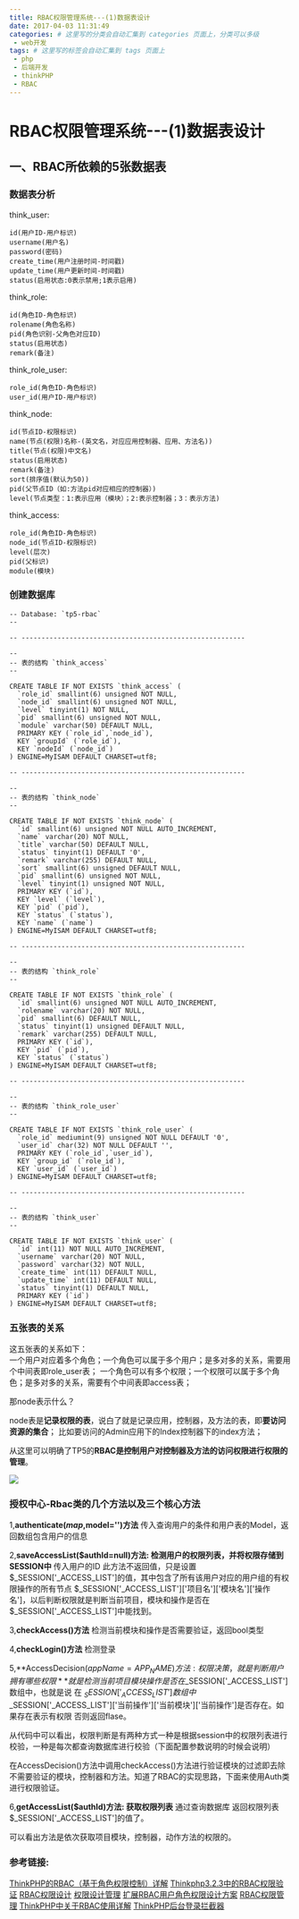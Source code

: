 ```yaml
---
title: RBAC权限管理系统---(1)数据表设计
date: 2017-04-03 11:31:49
categories: # 这里写的分类会自动汇集到 categories 页面上，分类可以多级
 - web开发
tags: # 这里写的标签会自动汇集到 tags 页面上
 - php
 - 后端开发
 - thinkPHP
 - RBAC
---
```


# RBAC权限管理系统---(1)数据表设计

## 一、RBAC所依赖的5张数据表

<!--more-->

### 数据表分析

think_user:    
```
id(用户ID-用户标识)
username(用户名)
password(密码)
create_time(用户注册时间-时间戳)
update_time(用户更新时间-时间戳)
status(启用状态:0表示禁用;1表示启用)
```

think_role:   
```
id(角色ID-角色标识)
rolename(角色名称)
pid(角色识别-父角色对应ID)
status(启用状态)
remark(备注)
```

think_role_user:    
```
role_id(角色ID-角色标识)
user_id(用户ID-用户标识)
```

think_node:   
```
id(节点ID-权限标识)
name(节点(权限)名称-(英文名，对应应用控制器、应用、方法名))
title(节点(权限)中文名)
status(启用状态)
remark(备注)
sort(排序值(默认为50))
pid(父节点ID（如:方法pid对应相应的控制器）)
level(节点类型：1:表示应用（模块）；2:表示控制器；3：表示方法)
```

think_access:   
```
role_id(角色ID-角色标识)
node_id(节点ID-权限标识)
level(层次)
pid(父标识)
module(模块)
```

### 创建数据库


```
-- Database: `tp5-rbac`
--

-- --------------------------------------------------------

--
-- 表的结构 `think_access`
--

CREATE TABLE IF NOT EXISTS `think_access` (
  `role_id` smallint(6) unsigned NOT NULL,
  `node_id` smallint(6) unsigned NOT NULL,
  `level` tinyint(1) NOT NULL,
  `pid` smallint(6) unsigned NOT NULL,
  `module` varchar(50) DEFAULT NULL,
  PRIMARY KEY (`role_id`,`node_id`),
  KEY `groupId` (`role_id`),
  KEY `nodeId` (`node_id`)
) ENGINE=MyISAM DEFAULT CHARSET=utf8;

-- --------------------------------------------------------

--
-- 表的结构 `think_node`
--

CREATE TABLE IF NOT EXISTS `think_node` (
  `id` smallint(6) unsigned NOT NULL AUTO_INCREMENT,
  `name` varchar(20) NOT NULL,
  `title` varchar(50) DEFAULT NULL,
  `status` tinyint(1) DEFAULT '0',
  `remark` varchar(255) DEFAULT NULL,
  `sort` smallint(6) unsigned DEFAULT NULL,
  `pid` smallint(6) unsigned NOT NULL,
  `level` tinyint(1) unsigned NOT NULL,
  PRIMARY KEY (`id`),
  KEY `level` (`level`),
  KEY `pid` (`pid`),
  KEY `status` (`status`),
  KEY `name` (`name`)
) ENGINE=MyISAM DEFAULT CHARSET=utf8;

-- --------------------------------------------------------

--
-- 表的结构 `think_role`
--

CREATE TABLE IF NOT EXISTS `think_role` (
  `id` smallint(6) unsigned NOT NULL AUTO_INCREMENT,
  `rolename` varchar(20) NOT NULL,
  `pid` smallint(6) DEFAULT NULL,
  `status` tinyint(1) unsigned DEFAULT NULL,
  `remark` varchar(255) DEFAULT NULL,
  PRIMARY KEY (`id`),
  KEY `pid` (`pid`),
  KEY `status` (`status`)
) ENGINE=MyISAM DEFAULT CHARSET=utf8;

-- --------------------------------------------------------

--
-- 表的结构 `think_role_user`
--

CREATE TABLE IF NOT EXISTS `think_role_user` (
  `role_id` mediumint(9) unsigned NOT NULL DEFAULT '0',
  `user_id` char(32) NOT NULL DEFAULT '',
  PRIMARY KEY (`role_id`,`user_id`),
  KEY `group_id` (`role_id`),
  KEY `user_id` (`user_id`)
) ENGINE=MyISAM DEFAULT CHARSET=utf8;

-- --------------------------------------------------------

--
-- 表的结构 `think_user`
--

CREATE TABLE IF NOT EXISTS `think_user` (
  `id` int(11) NOT NULL AUTO_INCREMENT,
  `username` varchar(20) NOT NULL,
  `password` varchar(32) NOT NULL,
  `create_time` int(11) DEFAULT NULL,
  `update_time` int(11) DEFAULT NULL,
  `status` tinyint(1) DEFAULT NULL,
  PRIMARY KEY (`id`)
) ENGINE=MyISAM DEFAULT CHARSET=utf8;

```

### 五张表的关系

这五张表的关系如下：   
一个用户对应着多个角色；一个角色可以属于多个用户；是多对多的关系，需要用个中间表即role_user表；
一个角色可以有多个权限；一个权限可以属于多个角色；是多对多的关系，需要有个中间表即access表；

那node表示什么？

node表是**记录权限的表**，说白了就是记录应用，控制器，及方法的表，即**要访问资源的集合**；
比如要访问的Admin应用下的Index控制器下的index方法；

从这里可以明确了TP5的**RBAC是控制用户对控制器及方法的访问权限进行权限的管理**。

![](http://i.imgur.com/8FChxoZ.png)

### 授权中心-Rbac类的几个方法以及三个核心方法

1,**authenticate($map,$model='')方法** 传入查询用户的条件和用户表的Model，返回数组包含用户的信息

2,**saveAccessList($authId=null)方法: 检测用户的权限列表，并将权限存储到SESSION中** 传入用户的ID 此方法不返回值，只是设置 $_SESSION['_ACCESS_LIST']的值，其中包含了所有该用户对应的用户组的有权限操作的所有节点 $_SESSION['_ACCESS_LIST']['项目名']['模块名']['操作名']，以后判断权限就是判断当前项目，模块和操作是否在 $_SESSION['_ACCESS_LIST']中能找到。

3,**checkAccess()方法** 检测当前模块和操作是否需要验证，返回bool类型

4,**checkLogin()方法** 检测登录

5,**AccessDecision($appName=APP_NAME)方法: 权限决策，就是判断用户拥有哪些权限** 就是检测当前项目模块操作 是否在$_SESSION['_ACCESS_LIST']数组中，也就是说 在 $_SESSION['_ACCESS_LIST'] 数组中$_SESSION['_ACCESS_LIST']['当前操作']['当前模块']['当前操作']是否存在。如果存在表示有权限 否则返回flase。

从代码中可以看出，权限判断是有两种方式一种是根据session中的权限列表进行校验，一种是每次都查询数据库进行校验（下面配置参数说明的时候会说明）

在AccessDecision()方法中调用checkAccess()方法进行验证模块的过滤即去除不需要验证的模块，控制器和方法。知道了RBAC的实现思路，下面来使用Auth类进行权限验证。

6,**getAccessList($authId)方法: 获取权限列表** 通过查询数据库 返回权限列表 $_SESSION['_ACCESS_LIST']的值了。

可以看出方法是依次获取项目模块，控制器，动作方法的权限的。


### 参考链接:

[ThinkPHP的RBAC（基于角色权限控制）详解](http://www.cnblogs.com/tanteng/archive/2012/11/25/2787597.html)
[Thinkphp3.2.3中的RBAC权限验证](http://blog.csdn.net/zp_00000/article/details/51236719)
[RBAC权限设计](http://itopic.org/rbac-design.html)
[权限设计管理](https://wenku.baidu.com/view/48f548c76137ee06eff918fe.html)
[扩展RBAC用户角色权限设计方案](http://rongxh2010.iteye.com/blog/930648)
[RBAC权限管理](http://blog.csdn.net/painsonline/article/details/7183613/)
[ThinkPHP中关于RBAC使用详解](https://www.lyblog.net/detail/552.html)
[ThinkPHP后台登录拦截器](http://blog.sina.com.cn/s/blog_99730a660102vj7b.html)





